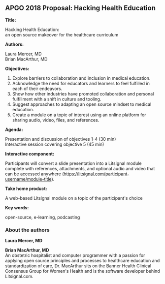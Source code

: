 ## APGO 2018 Proposal: Hacking Health Education

**Title:**

Hacking Health Education:  
an open source makeover for the healthcare curriculum 

**Authors:**

Laura Mercer, MD  
Brian MacArthur, MD

**Objectives:**
1) Explore barriers to collaboration and inclusion in medical education.
2) Acknowledge the need for educators and learners to feel fulfilled in each of their endeavors.
3) Show how other industries have promoted collaboration and personal fulfillment with a shift in culture and tooling. 
4) Suggest approaches to adapting an open source mindset to medical education. 
5) Create a module on a topic of interest using an online platform for sharing audio, video, files, and references. 

**Agenda:**

Presentation and discussion of objectives 1-4 (30 min)  
Interactive session covering objective 5 (45 min)

**Interactive component:**

Participants will convert a slide presentation into a Litsignal module complete with references, attachments, and optional audio and video that can be accessed anywhere (https://litsignal.com/participant-username/module-title).

**Take home product:**

A web-based Litsignal module on a topic of the participant's choice

**Key words:**

open-source, e-learning, podcasting 

### About the authors

**Laura Mercer, MD**  

**Brian MacArthur, MD**  
An obstetric hospitalist and computer programmer with a passion for applying open source principles and processes to healthcare education and standardization of care, Dr. MacArthur sits on the Banner Health Clinical Consensus Group for Women's Health and is the software developer behind Litsignal.com.
